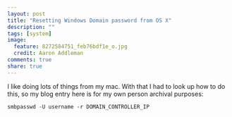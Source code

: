 ```yaml
---
layout: post
title: "Resetting Windows Domain password from OS X"
description: ""
tags: [system]
image:
  feature: 8272584751_feb76bdf1e_o.jpg
  credit: Aaron Addleman
comments: true
share: true
---
```



<p>I like doing lots of things from my mac. With that I had to look up how to do this, so my blog entry here is for my own person archival purposes:
</p>
<pre><code>smbpasswd -U username -r DOMAIN_CONTROLLER_IP</code></pre>
